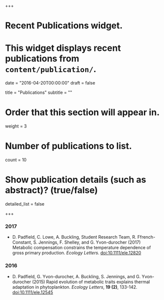 +++
# Recent Publications widget.
# This widget displays recent publications from `content/publication/`.

date = "2016-04-20T00:00:00"
draft = false

title = "Publications"
subtitle = ""

# Order that this section will appear in.
weight = 3

# Number of publications to list.
count = 10

# Show publication details (such as abstract)? (true/false)
detailed_list = false

+++

### 2017

- D. Padfield, C. Lowe, A. Buckling, Student Research Team, R. Ffrench-Constant, S. Jennings, F. Shelley, and G. Yvon-durocher (2017) Metabolic compensation constrains the temperature dependence of gross primary production. _Ecology Letters_. [doi:10.1111/ele.12820](http://onlinelibrary.wiley.com/doi/10.1111/ele.12820/epdf)


### 2016

- D. Padfield, G. Yvon-durocher, A. Buckling, S. Jennings, and G. Yvon-durocher (2015) Rapid evolution of metabolic traits explains thermal adaptation in phytoplankton. _Ecology Letters_, **19 (2)**, 133-142. [doi:10.1111/ele.12545](http://onlinelibrary.wiley.com/doi/10.1111/ele.12545/full)


